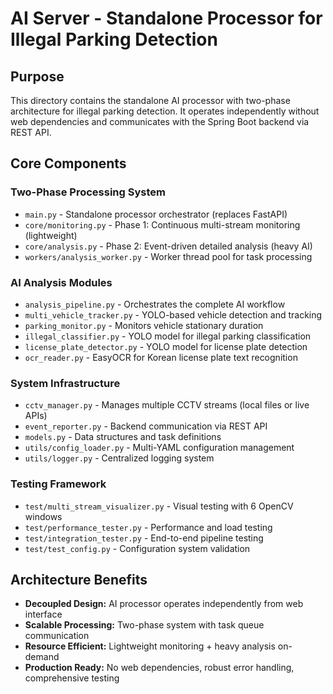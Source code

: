 # AI Server - Standalone Processor for Illegal Parking Detection

## Purpose
This directory contains the standalone AI processor with two-phase architecture for illegal parking detection. It operates independently without web dependencies and communicates with the Spring Boot backend via REST API.

## Core Components

### Two-Phase Processing System
- `main.py` - Standalone processor orchestrator (replaces FastAPI)
- `core/monitoring.py` - Phase 1: Continuous multi-stream monitoring (lightweight)
- `core/analysis.py` - Phase 2: Event-driven detailed analysis (heavy AI)
- `workers/analysis_worker.py` - Worker thread pool for task processing

### AI Analysis Modules
- `analysis_pipeline.py` - Orchestrates the complete AI workflow
- `multi_vehicle_tracker.py` - YOLO-based vehicle detection and tracking
- `parking_monitor.py` - Monitors vehicle stationary duration
- `illegal_classifier.py` - YOLO model for illegal parking classification
- `license_plate_detector.py` - YOLO model for license plate detection
- `ocr_reader.py` - EasyOCR for Korean license plate text recognition

### System Infrastructure
- `cctv_manager.py` - Manages multiple CCTV streams (local files or live APIs)
- `event_reporter.py` - Backend communication via REST API
- `models.py` - Data structures and task definitions
- `utils/config_loader.py` - Multi-YAML configuration management
- `utils/logger.py` - Centralized logging system

### Testing Framework
- `test/multi_stream_visualizer.py` - Visual testing with 6 OpenCV windows
- `test/performance_tester.py` - Performance and load testing
- `test/integration_tester.py` - End-to-end pipeline testing
- `test/test_config.py` - Configuration system validation

## Architecture Benefits
- **Decoupled Design:** AI processor operates independently from web interface
- **Scalable Processing:** Two-phase system with task queue communication
- **Resource Efficient:** Lightweight monitoring + heavy analysis on-demand
- **Production Ready:** No web dependencies, robust error handling, comprehensive testing